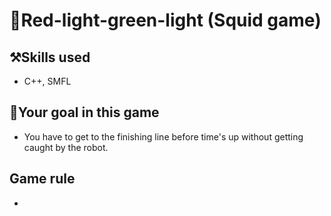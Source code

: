 # 🚥Red-light-green-light (Squid game)

## ⚒️Skills used
* C++, SMFL

## 🥅Your goal in this game
* You have to get to the finishing line before time's up without getting caught by the robot.

## Game rule
* 
